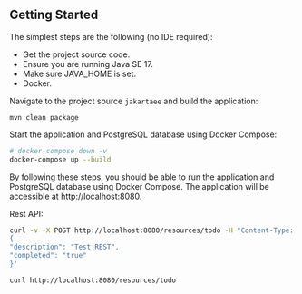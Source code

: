 ## Getting Started

The simplest steps are the following (no IDE required):

* Get the project source code.
* Ensure you are running Java SE 17.
* Make sure JAVA_HOME is set.
* Docker.

Navigate to the project source `jakartaee` and build the application:

```
mvn clean package
```

Start the application and PostgreSQL database using Docker Compose:

```bash
# docker-compose down -v
docker-compose up --build
```

By following these steps, you should be able to run the application and PostgreSQL database using Docker Compose. The application 
will be accessible at http://localhost:8080.

Rest API:

```bash
curl -v -X POST http://localhost:8080/resources/todo -H "Content-Type: application/json" -d '
{
"description": "Test REST",
"completed": "true"
}'

curl http://localhost:8080/resources/todo
```